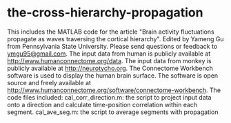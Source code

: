 # the-cross-hierarchy-propagation
This includes the MATLAB code for the article "Brain activity fluctuations propagate as waves traversing the cortical hierarchy".
Edited by Yameng Gu from Pennsylvania State University.
Please send questions or feedback to ymgu95@gmail.com.
The input data from human is publicly available at http://www.humanconnectome.org/data.
The input data from monkey is publicly available at http://neurotycho.org.
The Connectome Workbench software is used to display the human brain surface. The software is open source and freely available at http://www.humanconnectome.org/software/connectome-workbench.
The code files included:
cal_corr_direction.m: the script to project input data onto a direction and calculate time-position correlation within each segment.
cal_ave_seg.m: the script to average segments with propagation

